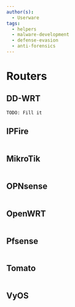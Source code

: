 ```yaml
---
author(s):
  - Userware
tags:
  - helpers
  - malware-development
  - defense-evasion
  - anti-forensics
---
```

# Routers

## DD-WRT

```
TODO: Fill it
```

## IPFire

```

```

## MikroTik

```

```

## OPNsense

```

```

## OpenWRT

```

```

## Pfsense

```

```

## Tomato

```

```

## VyOS

```

```